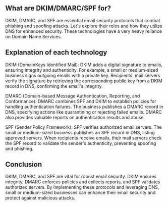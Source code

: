 ## What are DKIM/DMARC/SPF for?
DKIM, DMARC, and SPF are essential email security protocols that combat phishing and spoofing attacks. Let's explore their roles and how they utilize DNS for enhanced security. These technologies have a very heavy reliance on Domain Name Services.

## Explanation of each technology 
DKIM (DomainKeys Identified Mail):
DKIM adds a digital signature to emails, ensuring integrity and authenticity. For example, a small or medium-sized business signs outgoing emails with a private key. Recipients' mail servers verify the signature by retrieving the corresponding public key from a DKIM record in DNS, confirming the email's integrity.

DMARC (Domain-based Message Authentication, Reporting, and Conformance):
DMARC combines SPF and DKIM to establish policies for handling authentication failures. The business publishes a DMARC record in DNS, specifying actions like quarantining or rejecting failed emails. DMARC also provides valuable reports on authentication results and abuse.

SPF (Sender Policy Framework):
SPF verifies authorized email servers. The small or medium-sized business publishes an SPF record in DNS, listing approved servers. When recipients receive emails, their mail servers check the SPF record to validate the sender's authenticity, preventing spoofing and phishing.

## Conclusion
DKIM, DMARC, and SPF are vital for robust email security. DKIM ensures integrity, DMARC enforces policies and collects reports, and SPF validates authorized servers. By implementing these protocols and leveraging DNS, small or medium-sized businesses can enhance their email security and protect against malicious attacks.
